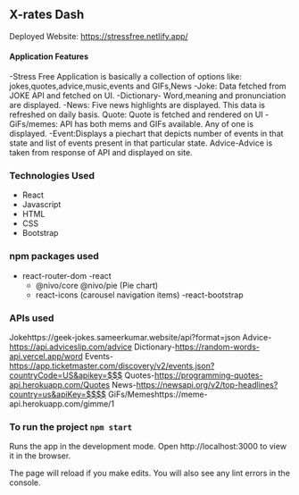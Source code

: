 ## X-rates Dash

Deployed Website: https://stressfree.netlify.app/

#### Application Features

-Stress Free Application is basically a collection of options like: jokes,quotes,advice,music,events and GIFs,News
-Joke: Data fetched from JOKE API and fetched on UI.
-Dictionary- Word,meaning and pronunciation are displayed. 
-News: Five news highlights are displayed. This data is refreshed on daily basis.
Quote: Quote is fetched and rendered on UI
-GiFs/memes: API has both mems and GIFs available. Any of one is displayed.
-Event:Displays a piechart that depicts number of events in that state and list of events present in that particular state.
Advice-Advice is taken from response of API and displayed on site.

### Technologies Used

- React
- Javascript
- HTML
- CSS
- Bootstrap

### npm packages used

- react-router-dom
  -react
  - @nivo/core @nivo/pie (Pie chart)
  - react-icons (carousel navigation items)
  -react-bootstrap

### APIs used

Jokehttps://geek-jokes.sameerkumar.website/api?format=json
Advice-https://api.adviceslip.com/advice
Dictionary-https://random-words-api.vercel.app/word
Events-https://app.ticketmaster.com/discovery/v2/events.json?countryCode=US&apikey=$$$
Quotes-https://programming-quotes-api.herokuapp.com/Quotes
News-https://newsapi.org/v2/top-headlines?country=us&apiKey=$$$$
GiFs/Memeshttps://meme-api.herokuapp.com/gimme/1

### To run the project `npm start`

Runs the app in the development mode.
Open http://localhost:3000 to view it in the browser.

The page will reload if you make edits.
You will also see any lint errors in the console.

